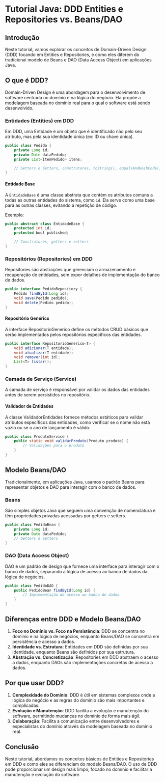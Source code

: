 
# Tutorial Java: DDD Entities e Repositories vs. Beans/DAO

## Introdução

Neste tutorial, vamos explorar os conceitos de Domain-Driven Design (DDD) focando em Entities e Repositories, e como eles diferem do tradicional modelo de Beans e DAO (Data Access Object) em aplicações Java.

## O que é DDD?

Domain-Driven Design é uma abordagem para o desenvolvimento de software centrada no domínio e na lógica do negócio. Ela propõe a modelagem baseada no domínio real para o qual o software está sendo desenvolvido.

### Entidades (Entities) em DDD

Em DDD, uma Entidade é um objeto que é identificado não pelo seu atributo, mas pela sua identidade única (ex: ID ou chave única).

```java
public class Pedido {
    private Long id;
    private Date dataPedido;
    private List<ItemPedido> itens;

    // Getters e Setters, construtores, toString(), equalsAndHashCode(), clone()
}
```

#### Entidade Base

A `EntidadeBase` é uma classe abstrata que contém os atributos comuns a todas as outras entidades do sistema, como `id`. Ela serve como uma base para as outras classes, evitando a repetição de código.

Exemplo:
```java
public abstract class EntidadeBase {
    protected int id;
    protected bool published;

    // Construtores, getters e setters
}
```

### Repositórios (Repositories) em DDD

Repositories são abstrações que gerenciam o armazenamento e recuperação de entidades, sem expor detalhes de implementação do banco de dados.

```java
public interface PedidoRepository {
    Pedido findById(Long id);
    void save(Pedido pedido);
    void delete(Pedido pedido);
}
```

#### Repositório Genérico

A interface RepositorioGenerico<T> define os métodos CRUD básicos que serão implementados pelos repositórios específicos das entidades.

```java
public interface RepositorioGenerico<T> {
    void adicionar(T entidade);
    void atualizar(T entidade);
    void remover(int id);
    List<T> listar();
}
```

### Camada de Serviço (Service)

A camada de serviço é responsável por validar os dados das entidades antes de serem persistidos no repositório.

#### Validador de Entidades

A classe ValidadorEntidades fornece métodos estáticos para validar atributos específicos das entidades, como verificar se o nome não está vazio ou se o ano de lançamento é válido.

```java
public class ProdutoService {
    public static void validarProduto(Produto produto) {
        // Validações para o produto
    }
}
```


## Modelo Beans/DAO

Tradicionalmente, em aplicações Java, usamos o padrão Beans para representar objetos e DAO para interagir com o banco de dados.

### Beans

São simples objetos Java que seguem uma convenção de nomenclatura e têm propriedades privadas acessadas por getters e setters.

```java
public class PedidoBean {
    private Long id;
    private Date dataPedido;
    // Getters e Setters
}
```

### DAO (Data Access Object)

DAO é um padrão de design que fornece uma interface para interagir com o banco de dados, separando a lógica de acesso ao banco de dados da lógica de negócios.

```java
public class PedidoDAO {
    public PedidoBean findById(Long id) {
        // Implementação do acesso ao banco de dados
    }
}
```

## Diferenças entre DDD e Modelo Beans/DAO

1. **Foco no Domínio vs. Foco na Persistência**: DDD se concentra no domínio e na lógica de negócios, enquanto Beans/DAO se concentra em persistência e acesso a dados.
2. **Identidade vs. Estrutura**: Entidades em DDD são definidas por sua identidade, enquanto Beans são definidos por sua estrutura.
3. **Abstração vs. Concretização**: Repositories em DDD abstraem o acesso a dados, enquanto DAOs são implementações concretas de acesso a dados.

## Por que usar DDD?

1. **Complexidade do Domínio**: DDD é útil em sistemas complexos onde a lógica do negócio e as regras do domínio são mais importantes e complicadas.
2. **Evolução e Manutenção**: DDD facilita a evolução e manutenção do software, permitindo mudanças no domínio de forma mais ágil.
3. **Colaboração**: Facilita a comunicação entre desenvolvedores e especialistas do domínio através da modelagem baseada no domínio real.


## Conclusão

Neste tutorial, abordamos os conceitos básicos de Entities e Repositories em DDD e como eles se diferenciam do modelo Beans/DAO. O uso de DDD pode proporcionar um design mais limpo, focado no domínio e facilitar a manutenção e evolução do software.
